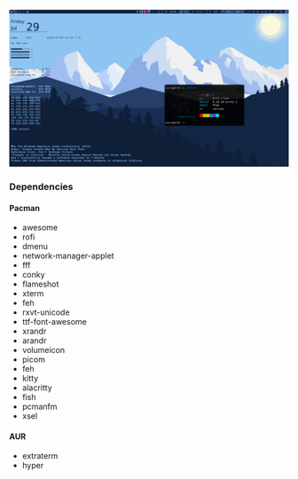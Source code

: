 ![](Pictures/exmpl.png)

### Dependencies

#### Pacman 

- awesome 
- rofi 
- dmenu
- network-manager-applet
- fff
- conky
- flameshot 
- xterm 
- feh 
- rxvt-unicode 
- ttf-font-awesome
- xrandr 
- arandr 
- volumeicon
- picom
- feh
- kitty
- alacritty 
- fish 
- pcmanfm
- xsel

#### AUR

- extraterm
- hyper
